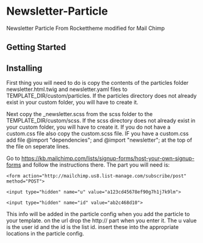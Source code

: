 # Newsletter-Particle
Newsletter Particle From Rockettheme modified for Mail Chimp

## Getting Started

## Installing

First thing you will need to do is copy the contents of the particles folder newsletter.html.twig and newsletter.yaml files to TEMPLATE_DIR/custom/particles. If the particles directory does not already exist in your custom folder, you will have to create it.

Next copy the _newsletter.scss from the scss folder to the TEMPLATE_DIR/custom/scss.  If the scss directory does not already exist in your custom folder, you will have to create it. If you do not have a custom.css file also copy the custom.scss file.  IF you have a custom.css add file @import "dependencies"; and @import "newsletter"; at the top of the file on seperate lines.
 
Go to https://kb.mailchimp.com/lists/signup-forms/host-your-own-signup-forms and follow the instructions there.  The part you will need is:

```
<form action="http://mailchimp.us8.list-manage.com/subscribe/post" method="POST">

<input type="hidden" name="u" value="a123cd45678ef90g7h1j7k9lm">

<input type="hidden" name="id" value="ab2c468d10">
```

This info will be added in the particle config when you add the particle to your template.  on the url drop the http:// part when you enter it.  The u value is the user id and the id is the list id.  insert these into the appropriate locations in the particle config.

